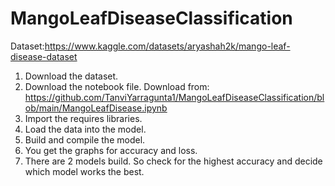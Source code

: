 # MangoLeafDiseaseClassification

Dataset:https://www.kaggle.com/datasets/aryashah2k/mango-leaf-disease-dataset

1. Download the dataset.
2. Download the notebook file.
Download from: https://github.com/TanviYarragunta1/MangoLeafDiseaseClassification/blob/main/MangoLeafDisease.ipynb
3. Import the requires libraries.
4. Load the data into the model.
5. Build and compile the model.
6. You get the graphs for accuracy and loss. 
7. There are 2 models build. So check for the highest accuracy and decide which model works the best.
